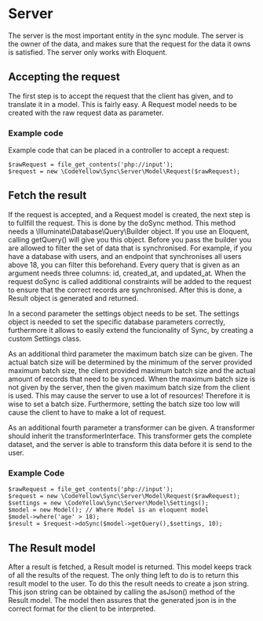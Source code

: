 # Server
The server is the most important entity in the sync module. The server is the owner of the data, and makes sure that the request for the data it owns is satisfied. The server only works with Eloquent. 

## Accepting the request
The first step is to accept the request that the client has given, and to translate it in a model. This is fairly easy. A Request model needs to be created with the raw request data as parameter. 

### Example code
Example code that can be placed in a controller to accept a request:
```
$rawRequest = file_get_contents('php://input');
$request = new \CodeYellow\Sync\Server\Model\Request($rawRequest);
```

## Fetch the result
If the request is accepted, and a Request model is created, the next step is to fullfill the request. This is done by the doSync method. This method needs a \Illuminate\Database\Query\Builder object. If you use an Eloquent, calling getQuery() will give you this object. Before you pass the builder you are allowed to filter the set of data that is synchronised. For example, if you have a database with users, and an endpoint that synchronises all users above 18, you can filter this beforehand. Every query that is given as an argument needs three columns: id, created_at, and updated_at. When the request doSync is called additional constraints will be added to the request to ensure that the correct records are synchronised. After this is done, a Result object is generated and returned. 

In a second parameter the settings object needs to be set. The settings object is needed to set the specific database parameters correctly, furthermore it allows to easily extend the funcionality of Sync, by creating a custom Settings class. 

As an additional third parameter the maximum batch size can be given. The actual batch size will be determined by the minimum of the server provided maximum batch size, the client provided maximum batch size and the actual amount of records that need to be synced. When the maximum batch size is not given by the server, then the given maximum batch size from the client is used. This may cause the server to use a lot of resources! Therefore it is wise to set a batch size. Furthermore, setting the batch size too low will cause the client to have to make a lot of request.

As an additional fourth parameter a transformer can be given. A transformer should inherit the transformerInterface. This transformer gets the complete dataset, and the server is able to transform this data before it is send to the user. 

### Example Code
```
$rawRequest = file_get_contents('php://input');
$request = new \CodeYellow\Sync\Server\Model\Request($rawRequest);
$settings = new \CodeYellow\Sync\Server\Model\Settings();
$model = new Model(); // Where Model is an eloquent model
$model->where('age' > 18);
$result = $request->doSync($model->getQuery(),$settings, 10);
```

## The Result model
After a result is fetched, a Result model is returned. This model keeps track of all the results of the request. The only thing left to do is to return this result model to the user. To do this the result needs to create a json string. This json string can be obtained by calling the asJson() method of the Result model. The model then assures that the generated json is in the correct format for the client to be interpreted. 